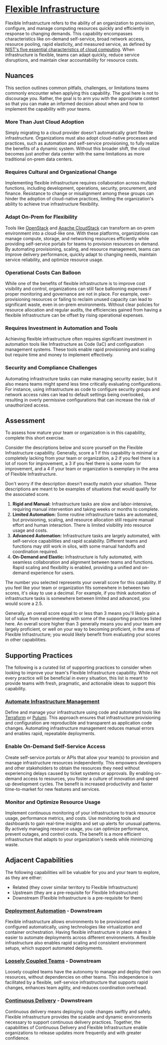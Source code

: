 # [Flexible Infrastructure](https://dora.dev/capabilities/flexible-infrastructure/)

Flexible Infrastructure refers to the ability of an organization to provision, configure, and manage computing resources quickly and efficiently in response to changing demands. This capability encompasses characteristics like on-demand self-service, broad network access, resource pooling, rapid elasticity, and measured service, as defined by [NIST's five essential characteristics of cloud computing](https://nvlpubs.nist.gov/nistpubs/Legacy/SP/nistspecialpublication800-145.pdf). When infrastructure is flexible, teams can adapt quickly, reduce service disruptions, and maintain clear accountability for resource costs.

## Nuances

This section outlines common pitfalls, challenges, or limitations teams commonly encounter when applying this capability. The goal here is not to discourage you. Rather, the goal is to arm you with the appropriate context so that you can make an informed decision about when and how to implement the capability with your teams.

### More Than Just Cloud Adoption

Simply migrating to a cloud provider doesn't automatically grant flexible infrastructure. Organizations must also adopt cloud-native processes and practices, such as automation and self-service provisioning, to fully realize the benefits of a dynamic system. Without this broader shift, the cloud becomes just another data center with the same limitations as more traditional on-prem data centers.

### Requires Cultural and Organizational Change

Implementing flexible infrastructure requires collaboration across multiple functions, including development, operations, security, procurement, and finance. Resistance to change or misalignment among these groups can hinder the adoption of cloud-native practices, limiting the organization's ability to achieve true infrastructure flexibility.

### Adapt On-Prem for Flexibility

Tools like [OpenStack](https://opendev.org/openstack) and [Apache CloudStack](https://github.com/apache/cloudstack) can transform an on-prem environment into a cloud-like one. With these platforms, organizations can manage compute, storage, and networking resources efficiently while providing self-service portals for teams to provision resources on demand. By automating provisioning, scaling, and resource management, teams can improve delivery performance, quickly adapt to changing needs, maintain service reliability, and optimize resource usage.

### Operational Costs Can Balloon

While one of the benefits of flexible infrastructure is to improve cost visibility and control, organizations can still face ballooning expenses if proper monitoring and governance are not in place. For example, over-provisioning resources or failing to reclaim unused capacity can lead to significant waste, even in on-prem environments. Without clear policies for resource allocation and regular audits, the efficiencies gained from having a flexibile infrastructure can be offset by rising operational expenses.

### Requires Investment in Automation and Tools

Achieving flexible infrastructure often requires significant investment in automation tools like Infrastructure as Code (IaC) and configuration management systems. These tools enable rapid provisioning and scaling but require time and money to implement effectively.

### Security and Compliance Challenges

Automating infrastructure tasks can make managing security easier, but it also means teams might spend less time critically evaluating configurations. For instance, using infrastructure as code to configure security groups and network access rules can lead to default settings being overlooked, resulting in overly permissive configurations that can increase the risk of unauthorized access.

## Assessment

To assess how mature your team or organization is in this capability, complete this short exercise.

Consider the descriptions below and score yourself on the Flexible Infrastructure capability. Generally, score a 1 if this capability is minimal or completely lacking from your team or organization, a 2 if you feel there is a lot of room for improvement, a 3 if you feel there is some room for improvement, and a 4 if your team or organization is exemplary in the area of Flexible Infrastructure.

Don't worry if the description doesn't exactly match your situation. These descriptions are meant to be examples of situations that would qualify for the associated score.

1. **Rigid and Manual:** Infrastructure tasks are slow and labor-intensive, requiring manual intervention and taking weeks or months to complete.
2. **Limited Automation:** Some routine infrastructure tasks are automated, but provisioning, scaling, and resource allocation still require manual effort and human interaction. There is limited visibility into resource usage and costs.
3. **Advanced Automation:** Infrastructure tasks are largely automated, with self-service capabilities and rapid scalability. Different teams and functions may still work in silos, with some manual handoffs and coordination required.
4. **On-Demand and Elastic:** Infrastructure is fully automated, with seamless collaboration and alignment between teams and functions. Rapid scaling and flexibility is enabled, providing a unified and on-demand experience for users.

The number you selected represents your overall score for this capability. If you feel like your team or organization fits somewhere in between two scores, it's okay to use a decimal. For example, if you think automation of infrastructure tasks is somewhere between limited and advanced, you would score a 2.5.

Generally, an overall score equal to or less than 3 means you'll likely gain a lot of value from experimenting with some of the supporting practices listed here. An overall score higher than 3 generally means you and your team are largely proficient, or well on your way to becoming proficient, in the area of Flexible Infrastructure; you would likely benefit from evaluating your scores in other capabilities.

## Supporting Practices

The following is a curated list of supporting practices to consider when looking to improve your team's Flexible Infrastructure capability. While not every practice will be beneficial in every situation, this list is meant to provide teams with fresh, pragmatic, and actionable ideas to support this capability.

### [Automate Infrastructure Management](/practices/automate-infrastructure-management.md)

Define and manage your infrastructure using code and automated tools like [Terraform](https://github.com/hashicorp/terraform) or [Pulumi](https://github.com/pulumi/). This approach ensures that infrastructure provisioning and configuration are reproducible and transparent as application code changes. Automating infrastructure management reduces manual errors and enables rapid, repeatable deployments.

### Enable On-Demand Self-Service Access

Create self-service portals or APIs that allow your team(s) to provision and manage infrastructure resources independently. This empowers developers and other stakeholders to obtain the resources they need without experiencing delays caused by ticket systems or approvals. By enabling on-demand access to resources, you foster a culture of innovation and speed up development cycles. The benefit is increased productivity and faster time-to-market for new features and services.

### Monitor and Optimize Resource Usage

Implement continuous monitoring of your infrastructure to track resource usage, performance metrics, and costs. Use monitoring tools and dashboards to gain real-time insights and set up alerts for unusual patterns. By actively managing resource usage, you can optimize performance, prevent outages, and control costs. The benefit is a more efficient infrastructure that adapts to your organization's needs while minimizing waste.

## Adjacent Capabilities

The following capabilities will be valuable for you and your team to explore, as they are either:

- Related (they cover similar territory to Flexible Infrastructure)
- Upstream (they are a pre-requisite for Flexible Infrastructure)
- Downstream (Flexible Infrastructure is a pre-requisite for them)

### [Deployment Automation](/capabilities/deployment-automation.md) - Downstream

Flexible infrastructure allows environments to be provisioned and configured automatically, using technologies like virtualization and container orchestration. Having flexible infrastructure in place makes it easier to automate deployments across different environments. A flexible infrastructure also enables rapid scaling and consistent environment setups, which support automated deployments.

### [Loosely Coupled Teams](/capabilities/loosely-coupled-teams.md) - Downstream

Loosely coupled teams have the autonomy to manage and deploy their own resources, without dependencies on other teams. This independence is facilitated by a flexible, self-service infrastructure that supports rapid changes, enhances team agility, and reduces coordination overhead.

### [Continuous Delivery](/capabilities/continuous-delivery.md) - Downstream

Continuous delivery means deploying code changes swiftly and safely. Flexible infrastructure provides the scalable and dynamic environments necessary to support continuous delivery practices. Together, the capabilities of Continuous Delivery and Flexible Infrastructure enable organizations to release updates more frequently and with greater confidence.
